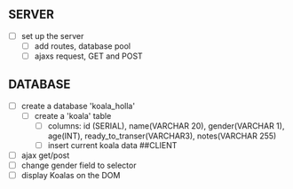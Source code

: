 
## SERVER
- [ ] set up the server
    - [ ] add routes, database pool
    - [ ] ajaxs request, GET and POST

## DATABASE
- [ ] create a database 'koala_holla'
    - [ ] create a 'koala' table
        - [ ] columns: id (SERIAL), name(VARCHAR 20), gender(VARCHAR 1), age(INT), ready_to_transer(VARCHAR3), notes(VARCHAR 255)
        - [ ] insert current koala data
##CLIENT
- [ ] ajax get/post
- [ ] change gender field to selector
- [ ] display Koalas on the DOM